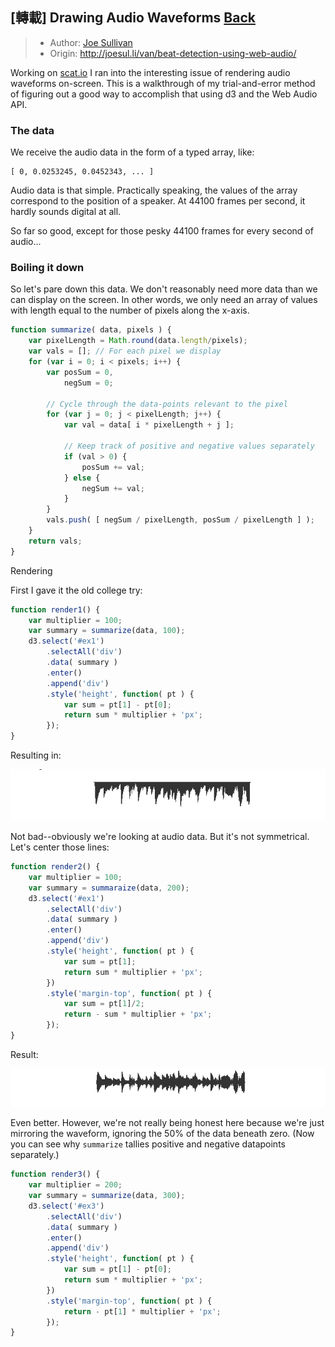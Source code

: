 ## \[轉載\] Drawing Audio Waveforms [Back](./../post.md)

> * Author: [Joe Sullivan](https://twitter.com/itsjoesullivan)
> * Origin: [http:\/\/joesul.li\/van\/beat-detection-using-web-audio\/](http://joesul.li/van/beat-detection-using-web-audio/)

Working on [scat.io](http://scat.io/) I ran into the interesting issue of rendering audio waveforms on-screen. This is a walkthrough of my trial-and-error method of figuring out a good way to accomplish that using d3 and the Web Audio API.

### The data

We receive the audio data in the form of a typed array, like:

```
[ 0, 0.0253245, 0.0452343, ... ]
```

Audio data is that simple. Practically speaking, the values of the array correspond to the position of a speaker. At 44100 frames per second, it hardly sounds digital at all.

So far so good, except for those pesky 44100 frames for every second of audio...

### Boiling it down

So let's pare down this data. We don't reasonably need more data than we can display on the screen. In other words, we only need an array of values with length equal to the number of pixels along the x-axis.

```js
function summarize( data, pixels ) { 
    var pixelLength = Math.round(data.length/pixels);
    var vals = []; // For each pixel we display
    for (var i = 0; i < pixels; i++) {
        var posSum = 0,
            negSum = 0; 

        // Cycle through the data-points relevant to the pixel
        for (var j = 0; j < pixelLength; j++) {
            var val = data[ i * pixelLength + j ]; 
            
            // Keep track of positive and negative values separately
            if (val > 0) { 
                posSum += val;
            } else {
                negSum += val;
            }
        } 
        vals.push( [ negSum / pixelLength, posSum / pixelLength ] );
    }
    return vals;
}
```

Rendering

First I gave it the old college try:

```js
function render1() {
    var multiplier = 100;
    var summary = summarize(data, 100);
    d3.select('#ex1')
        .selectAll('div')
        .data( summary )
        .enter()
        .append('div')
        .style('height', function( pt ) {
            var sum = pt[1] - pt[0];
            return sum * multiplier + 'px';
        });
}
```

Resulting in:

![](./1.png)

Not bad--obviously we're looking at audio data. But it's not symmetrical. Let's center those lines:

```js
function render2() {
    var multiplier = 100;
    var summary = summaraize(data, 200);
    d3.select('#ex1')
        .selectAll('div')
        .data( summary )
        .enter()
        .append('div')
        .style('height', function( pt ) {
            var sum = pt[1];
            return sum * multiplier + 'px';
        })
        .style('margin-top', function( pt ) {
            var sum = pt[1]/2;
            return - sum * multiplier + 'px';
        });
}
```

Result: 

![](./2.png)

Even better. However, we're not really being honest here because we're just mirroring the waveform, ignoring the 50% of the data beneath zero. (Now you can see why `summarize` tallies positive and negative datapoints separately.) 

```js
function render3() {
    var multiplier = 200;
    var summary = summarize(data, 300);
    d3.select('#ex3')
        .selectAll('div')
        .data( summary )
        .enter()
        .append('div')
        .style('height', function( pt ) {
            var sum = pt[1] - pt[0];
            return sum * multiplier + 'px';
        })
        .style('margin-top', function( pt ) {
            return - pt[1] * multiplier + 'px';
        });
}
```
